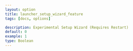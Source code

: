 ```yaml
---
layout: option
title: launcher_setup_wizard_feature
tags: [docs, options]

description: Experimental Setup Wizard (Requires Restart)
default: 0
example: 1
type: Boolean
---
```

